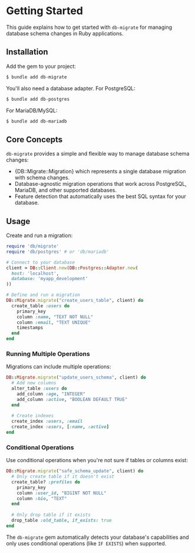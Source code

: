 # Getting Started

This guide explains how to get started with `db-migrate` for managing database schema changes in Ruby applications.

## Installation

Add the gem to your project:

```bash
$ bundle add db-migrate
```

You'll also need a database adapter. For PostgreSQL:

```bash
$ bundle add db-postgres
```

For MariaDB/MySQL:

```bash
$ bundle add db-mariadb
```

## Core Concepts

`db-migrate` provides a simple and flexible way to manage database schema changes:

- {DB::Migrate::Migration} which represents a single database migration with schema changes.
- Database-agnostic migration operations that work across PostgreSQL, MariaDB, and other supported databases.
- Feature detection that automatically uses the best SQL syntax for your database.

## Usage

Create and run a migration:

```ruby
require 'db/migrate'
require 'db/postgres' # or 'db/mariadb'

# Connect to your database
client = DB::Client.new(DB::Postgres::Adapter.new(
  host: 'localhost',
  database: 'myapp_development'
))

# Define and run a migration
DB::Migrate.migrate("create_users_table", client) do
  create_table :users do
    primary_key
    column :name, "TEXT NOT NULL"
    column :email, "TEXT UNIQUE"
    timestamps
  end
end
```

### Running Multiple Operations

Migrations can include multiple operations:

```ruby
DB::Migrate.migrate("update_users_schema", client) do
  # Add new columns
  alter_table :users do
    add_column :age, "INTEGER"
    add_column :active, "BOOLEAN DEFAULT TRUE"
  end
  
  # Create indexes
  create_index :users, :email
  create_index :users, [:name, :active]
end
```

### Conditional Operations

Use conditional operations when you're not sure if tables or columns exist:

```ruby
DB::Migrate.migrate("safe_schema_update", client) do
  # Only create table if it doesn't exist
  create_table? :profiles do
    primary_key
    column :user_id, "BIGINT NOT NULL"
    column :bio, "TEXT"
  end
  
  # Only drop table if it exists
  drop_table :old_table, if_exists: true
end
```

The `db-migrate` gem automatically detects your database's capabilities and only uses conditional operations (like `IF EXISTS`) when supported.